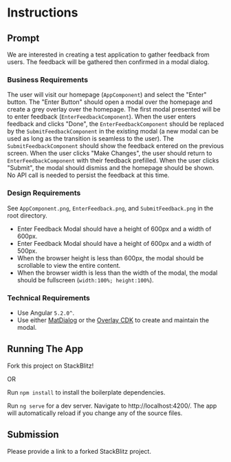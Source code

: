# Instructions

## Prompt

We are interested in creating a test application to gather feedback from users.  The feedback will be gathered then confirmed in a modal dialog.

### Business Requirements

The user will visit our homepage (`AppComponent`) and select the "Enter" button.  The "Enter Button" should open a modal over the homepage and create a grey overlay over the homepage.  The first modal presented will be to enter feedback (`EnterFeedbackComponent`).  When the user enters feedback and clicks "Done", the `EnterFeedbackComponent` should be replaced by the `SubmitFeedbackComponent` in the existing modal (a new modal can be used as long as the transition is seamless to the user).  The `SubmitFeedbackComponent` should show the feedback entered on the previous screen.  When the user clicks "Make Changes", the user should return to `EnterFeedbackComponent` with their feedback prefilled.  When the user clicks "Submit", the modal should dismiss and the homepage should be shown.  No API call is needed to persist the feedback at this time.

### Design Requirements

See `AppComponent.png`, `EnterFeedback.png`, and `SubmitFeedback.png` in the root directory.

- Enter Feedback Modal should have a height of 600px and a width of 600px.
- Enter Feedback Modal should have a height of 600px and a width of 500px.
- When the browser height is less than 600px, the modal should be scrollable to view the entire content.
- When the browser width is less than the width of the modal, the modal should be fullscreen (`width:100%; height:100%`).

### Technical Requirements

- Use Angular `5.2.0^`.
- Use either [MatDialog](https://material.angular.io/components/dialog/overview) or the [Overlay CDK](https://material.angular.io/cdk/overlay/overview) to create and maintain the modal.

## Running The App

Fork this project on StackBlitz!

OR

Run `npm install` to install the boilerplate dependencies.

Run `ng serve` for a dev server. Navigate to http://localhost:4200/. The app will automatically reload if you change any of the source files.

## Submission

Please provide a link to a forked StackBlitz project.
